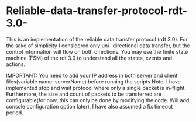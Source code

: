 # Reliable-data-transfer-protocol-rdt-3.0-

This is an implementation of the reliable data transfer protocol (rdt 3.0). For the sake of simplicity I considered only uni- directional data transfer, but the control information will flow on both directions. You may use the finite state machine (FSM) of the rdt 3.0 to understand all the states, events and actions.  

IMPORTANT: You need to add your IP address in both server and client files(variable name: serverName) before running the scripts  Note: I have implemented stop and wait protocol where only a single packet is in-flight. Furthermore, the size and count of packets to be transferred are configurable(for now, this can only be done by modifying the code.  Will add console configuration option later). I have also assumed a fix timeout period.
